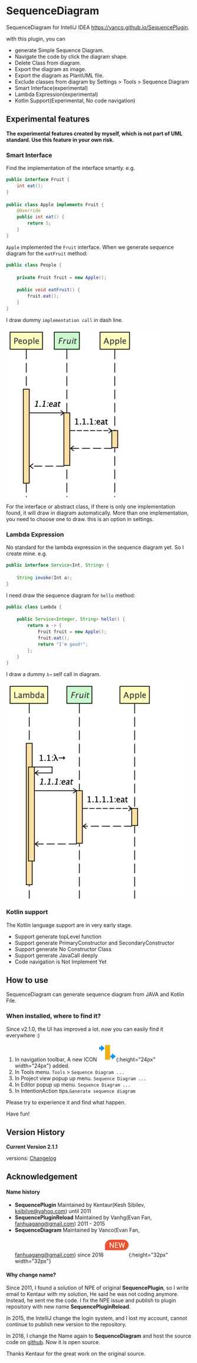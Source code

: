 # SequenceDiagram
<!-- Plugin description -->
SequenceDiagram for IntelliJ IDEA
https://vanco.github.io/SequencePlugin.

with this plugin, you can
+ generate Simple Sequence Diagram.
+ Navigate the code by click the diagram shape.
+ Delete Class from diagram.
+ Export the diagram as image.
+ Export the diagram as PlantUML file.
+ Exclude classes from diagram by Settings > Tools > Sequence Diagram
+ Smart Interface(experimental)
+ Lambda Expression(experimental)
+ Kotlin Support(Experimental, No code navigation)
<!-- Plugin description end -->

## Experimental features
**The experimental features created by myself, which is not part of UML standard. Use this feature in your own risk.**

### Smart Interface
Find the implementation of the interface smartly.  e.g.
```java
public interface Fruit {
    int eat();
}

public class Apple implements Fruit {
    @Override
    public int eat() {
        return 5;
    }
}
```
`Apple` implemented the `Fruit` interface. When we generate sequence diagram for the `eatFruit` method:
```java
public class People {
    
    private Fruit fruit = new Apple();

    public void eatFruit() {
        fruit.eat();
    }
}
```
I draw dummy `implementation call` in dash line.

![Smart Interface](imges/smart_interface.png)

For the interface or abstract class, if there is only one implementation found, it will draw in diagram automatically. 
More than one implementation, you need to choose one to draw. this is an option in settings.

### Lambda Expression
No standard for the lambda expression in the sequence diagram yet. So I create mine. e.g.
```java
public interface Service<Int, String> {

    String invoke(Int a);
}
```
 I need draw the sequence diagram for `hello` method:
```java
public class Lambda {

    public Service<Integer, String> hello() {
        return a -> {
            Fruit fruit = new Apple();
            fruit.eat();
            return "I'm good!";
        };
    }
}
```
I draw a dummy `λ→` self call in diagram.

![Lambda Expression](imges/lambda_expr.png)

### Kotlin support
The Kotlin language support are in very early stage. 
  - Support generate topLevel function
  - Support generate PrimaryConstructor and SecondaryConstructor
  - Support generate No Constructor Class
  - Support generate JavaCall deeply
  - Code navigation is Not Implement Yet

## How to use
SequenceDiagram can generate sequence diagram from JAVA and Kotlin File. 
### When installed, where to find it?
Since v2.1.0, the UI has improved a lot. now you can easily find it everywhere :)
1. In navigation toolbar, A new ICON ![Sequence Diagram ...](imges/sequence.svg){:height="24px" width="24px"} added.
2. In Tools menu. `Tools` > `Sequence Diagram ...`
3. In Project view popup up menu. `Sequence Diagram ...`
4. In Editor popup up menu. `Sequence Diagram ...`
5. In IntentionAction tips.`Generate sequence diagram`

Please try to experience it and find what happen. 

Have fun!

## Version History
**Current Version 2.1.1**

versions:
[Changelog](CHANGELOG.md)

## Acknowledgement

#### Name history
+ **SequencePlugin** Maintained by Kentaur(Kesh Sibilev, ksibilve@yahoo.com) until 2011
+ **SequencePluginReload** Maintained by Vanhg(Evan Fan, fanhuagang@gmail.com) 2011 - 2015
+ **SequenceDiagram** Maintained by Vanco(Evan Fan, fanhuagang@gmail.com) since 2016 
  ![new](imges/new.svg){:height="32px" width="32px"}

#### Why change name?
Since 2011, I found a solution of NPE of original **SequencePlugin**, so I write email to Kentaur with my solution,
He said he was not coding anymore. Instead, he sent me the code. I fix the NPE issue and publish to plugin
repository with new name **SequencePluginReload**.

In 2015, the IntelliJ change the login system, and I lost my account, cannot continue to publish new version to
the repository.

In 2016, I change the Name again to **SequenceDiagram** and host the source code on [github](https://github.com/Vanco/SequencePlugin).
Now it is open source.

Thanks Kentaur for the great work on the original source.